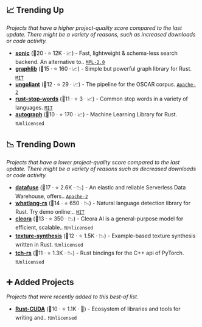 ## 📈 Trending Up

_Projects that have a higher project-quality score compared to the last update. There might be a variety of reasons, such as increased downloads or code activity._

- <b><a href="https://github.com/valeriansaliou/sonic">sonic</a></b> (🥇20 ·  ⭐ 12K · 📈) - Fast, lightweight & schema-less search backend. An alternative to.. <code><a href="http://bit.ly/3postzC">MPL-2.0</a></code>
- <b><a href="https://github.com/purpleprotocol/graphlib">graphlib</a></b> (🥇15 ·  ⭐ 160 · 📈) - Simple but powerful graph library for Rust. <code><a href="http://bit.ly/34MBwT8">MIT</a></code>
- <b><a href="https://github.com/oscar-corpus/ungoliant">ungoliant</a></b> (🥈12 ·  ⭐ 29 · 📈) - The pipeline for the OSCAR corpus. <code><a href="http://bit.ly/3nYMfla">Apache-2</a></code>
- <b><a href="https://github.com/cmccomb/rust-stop-words">rust-stop-words</a></b> (🥈11 ·  ⭐ 3 · 📈) - Common stop words in a variety of languages. <code><a href="http://bit.ly/34MBwT8">MIT</a></code>
- <b><a href="https://github.com/charles-r-earp/autograph">autograph</a></b> (🥉10 ·  ⭐ 170 · 📈) - Machine Learning Library for Rust. <code>❗Unlicensed</code>

## 📉 Trending Down

_Projects that have a lower project-quality score compared to the last update. There might be a variety of reasons such as decreased downloads or code activity._

- <b><a href="https://github.com/datafuselabs/databend">datafuse</a></b> (🥈17 ·  ⭐ 2.6K · 📉) - An elastic and reliable Serverless Data Warehouse, offers.. <code><a href="http://bit.ly/3nYMfla">Apache-2</a></code>
- <b><a href="https://github.com/greyblake/whatlang-rs">whatlang-rs</a></b> (🥇14 ·  ⭐ 650 · 📉) - Natural language detection library for Rust. Try demo online:.. <code><a href="http://bit.ly/34MBwT8">MIT</a></code>
- <b><a href="https://github.com/Synerise/cleora">cleora</a></b> (🥈13 ·  ⭐ 350 · 📉) - Cleora AI is a general-purpose model for efficient, scalable.. <code>❗Unlicensed</code>
- <b><a href="https://github.com/EmbarkStudios/texture-synthesis">texture-synthesis</a></b> (🥉12 ·  ⭐ 1.5K · 📉) - Example-based texture synthesis written in Rust. <code>❗Unlicensed</code>
- <b><a href="https://github.com/LaurentMazare/tch-rs">tch-rs</a></b> (🥈11 ·  ⭐ 1.3K · 📉) - Rust bindings for the C++ api of PyTorch. <code>❗Unlicensed</code> <code><img src="🎁" style="display:inline;" width="13" height="13"></code>

## ➕ Added Projects

_Projects that were recently added to this best-of list._

- <b><a href="https://github.com/Rust-GPU/Rust-CUDA">Rust-CUDA</a></b> (🥇10 ·  ⭐ 1.1K · 🐣) - Ecosystem of libraries and tools for writing and.. <code>❗Unlicensed</code>

